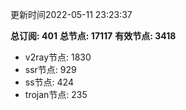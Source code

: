 更新时间2022-05-11 23:23:37

**总订阅: 401**
**总节点: 17117**
**有效节点: 3418**
- v2ray节点: 1830
- ssr节点: 929
- ss节点: 424
- trojan节点: 235
